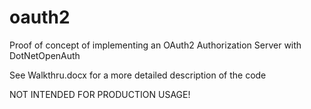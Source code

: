 oauth2
======

Proof of concept of implementing an OAuth2 Authorization Server with DotNetOpenAuth

See Walkthru.docx for a more detailed description of the code

NOT INTENDED FOR PRODUCTION USAGE!
